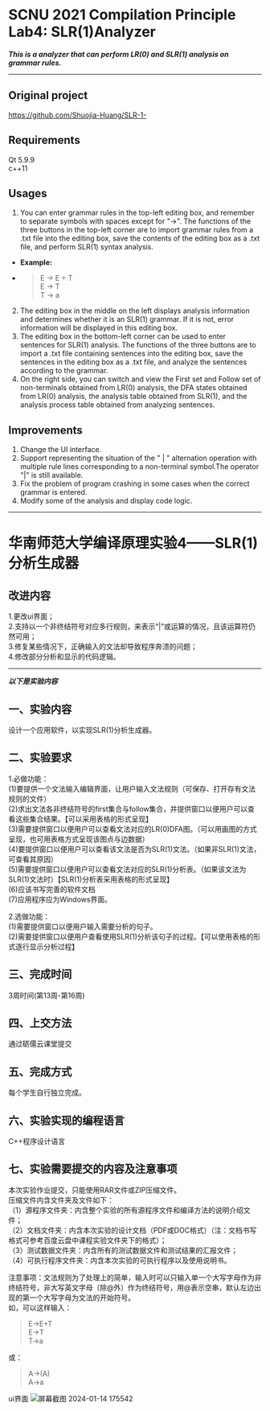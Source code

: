 # SCNU 2021 Compilation Principle Lab4: SLR(1)Analyzer
***This is a analyzer that can perform LR(0) and SLR(1) analysis on grammar rules.***  

---
## Original project
https://github.com/Shuojia-Huang/SLR-1-

## Requirements
Qt 5.9.9   
c++11

   
## Usages
1. You can enter grammar rules in the top-left editing box, and remember to separate symbols with spaces except for "->". The functions of the three buttons in the top-left corner are to import grammar rules from a .txt file into the editing box, save the contents of the editing box as a .txt file, and perform SLR(1) syntax analysis.
   
-  **Example:**   
- > E -> E + T   
   E -> T   
   T -> a
   
2. The editing box in the middle on the left displays analysis information and determines whether it is an SLR(1) grammar. If it is not, error information will be displayed in this editing box.   
3. The editing box in the bottom-left corner can be used to enter sentences for SLR(1) analysis. The functions of the three buttons are to import a .txt file containing sentences into the editing box, save the sentences in the editing box as a .txt file, and analyze the sentences according to the grammar.   
4. On the right side, you can switch and view the First set and Follow set of non-terminals obtained from LR(0) analysis, the DFA states obtained from LR(0) analysis, the analysis table obtained from SLR(1), and the analysis process table obtained from analyzing sentences.

## Improvements   
1. Change the UI interface.   
2. Support representing the situation of the " | " alternation operation with multiple rule lines corresponding to a non-terminal symbol.The operator "|" is still available.   
3. Fix the problem of program crashing in some cases when the correct grammar is entered.   
4. Modify some of the analysis and display code logic.   

---
# 华南师范大学编译原理实验4——SLR(1)分析生成器

## 改进内容
1.更改ui界面；   
2.支持以一个非终结符号对应多行规则，来表示“|”或运算的情况，且该运算符仍然可用；  
3.修复某些情况下，正确输入的文法却导致程序奔溃的问题；   
4.修改部分分析和显示的代码逻辑。

---
***以下是实验内容***
## 一、实验内容     
设计一个应用软件，以实现SLR(1)分析生成器。

## 二、实验要求   

1.必做功能：   
  (1)要提供一个文法输入编辑界面，让用户输入文法规则（可保存、打开存有文法规则的文件）   
  (2)求出文法各非终结符号的first集合与follow集合，并提供窗口以便用户可以查看这些集合结果。【可以采用表格的形式呈现】   
  (3)需要提供窗口以便用户可以查看文法对应的LR(0)DFA图。（可以用画图的方式呈现，也可用表格方式呈现该图点与边数据）   
  (4)要提供窗口以便用户可以查看该文法是否为SLR(1)文法。（如果非SLR(1)文法，可查看其原因）   
  (5)需要提供窗口以便用户可以查看文法对应的SLR(1)分析表。（如果该文法为SLR(1)文法时）【SLR(1)分析表采用表格的形式呈现】   
  (6)应该书写完善的软件文档   
  (7)应用程序应为Windows界面。   

2.选做功能：   
  (1)需要提供窗口以便用户输入需要分析的句子。   
  (2)需要提供窗口以便用户查看使用SLR(1)分析该句子的过程。【可以使用表格的形式逐行显示分析过程】   

## 三、完成时间   
3周时间(第13周-第16周)   


## 四、上交方法      
通过砺儒云课堂提交

## 五、完成方式
每个学生自行独立完成。

## 六、实验实现的编程语言
C++程序设计语言

## 七、实验需要提交的内容及注意事项
本次实验作业提交，只能使用RAR文件或ZIP压缩文件。   
压缩文件内含文件夹及文件如下：   
 （1）源程序文件夹：内含整个实验的所有源程序文件和编译方法的说明介绍文件；   
 （2）文档文件夹：内含本次实验的设计文档（PDF或DOC格式）（注：文档书写格式可参考百度云盘中课程实验文件夹下的格式）；   
 （3）测试数据文件夹：内含所有的测试数据文件和测试结果的汇报文件；   
 （4）可执行程序文件夹：内含本次实验的可执行程序以及使用说明书。   


注意事项：文法规则为了处理上的简单，输入时可以只输入单一个大写字母作为非终结符号，非大写英文字母（除@外）作为终结符号，用@表示空串，默认左边出现的第一个大写字母为文法的开始符号。   
如，可以这样输入：   
>    E->E+T    
     E->T    
     T->a    

或：   
>   A->(A)   
    A->a

ui界面
![屏幕截图 2024-01-14 175542](https://github.com/Tinex233/SLR1Analyzer/assets/128806135/425cb292-b1a6-49a6-98fd-30644435cc0a)
